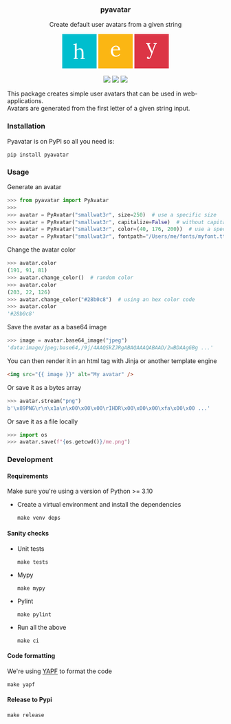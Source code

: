 <h3 align="center">pyavatar</h3>
<p align="center">Create default user avatars from a given string</p>

<p align="center">
  <img src="https://raw.githubusercontent.com/smallwat3r/pyavatar/master/ext/1.png" />
  <img src="https://raw.githubusercontent.com/smallwat3r/pyavatar/master/ext/2.png" />
  <img src="https://raw.githubusercontent.com/smallwat3r/pyavatar/master/ext/3.png" />
</p>

<p align="center">
  <a href="https://codecov.io/gh/smallwat3r/pyavatar" rel="nofollow"><img src="https://codecov.io/gh/smallwat3r/pyavatar/branch/master/graph/badge.svg" style="max-width:100%;"></a>
  <a href="https://pypi.org/project/pyavatar" rel="nofollow"><img src="https://img.shields.io/pypi/wheel/pyavatar.svg" style="max-width:100%;"></a>
  <a href="https://github.com/smallwat3r/pyavatar/blob/master/LICENSE" rel="nofollow"><img src="https://img.shields.io/badge/License-MIT-green.svg" style="max-width:100%;"></a>
</p>

This package creates simple user avatars that can be used in web-applications.  
Avatars are generated from the first letter of a given string input.  

### Installation

Pyavatar is on PyPI so all you need is:
```
pip install pyavatar
```

### Usage

Generate an avatar  
```python
>>> from pyavatar import PyAvatar
>>>
>>> avatar = PyAvatar("smallwat3r", size=250)  # use a specific size
>>> avatar = PyAvatar("smallwat3r", capitalize=False)  # without capitalization
>>> avatar = PyAvatar("smallwat3r", color=(40, 176, 200))  # use a specific color
>>> avatar = PyAvatar("smallwat3r", fontpath="/Users/me/fonts/myfont.ttf")  # use a specific font
```

Change the avatar color
```python
>>> avatar.color
(191, 91, 81)
>>> avatar.change_color()  # random color
>>> avatar.color
(203, 22, 126) 
>>> avatar.change_color("#28b0c8")  # using an hex color code
>>> avatar.color
'#28b0c8'
```

Save the avatar as a base64 image
```python
>>> image = avatar.base64_image("jpeg")
'data:image/jpeg;base64,/9j/4AAQSkZJRgABAQAAAQABAAD/2wBDAAgGBg ...'
```

You can then render it in an html tag with Jinja or another template engine
```html
<img src="{{ image }}" alt="My avatar" />
```

Or save it as a bytes array
```python
>>> avatar.stream("png")
b'\x89PNG\r\n\x1a\n\x00\x00\x00\rIHDR\x00\x00\x00\xfa\x00\x00 ...'
```

Or save it as a file locally
```python
>>> import os
>>> avatar.save(f"{os.getcwd()}/me.png")
```

### Development

#### Requirements

Make sure you're using a version of Python >= 3.10

- Create a virtual environment and install the dependencies
  ```
  make venv deps
  ```

#### Sanity checks

- Unit tests
  ```
  make tests
  ```

- Mypy 
  ```
  make mypy
  ```

- Pylint 
  ```
  make pylint
  ```

- Run all the above
  ```
  make ci
  ```

#### Code formatting

 We're using [YAPF](https://github.com/google/yapf) to format the code
```
make yapf
```

#### Release to Pypi

```
make release
```
